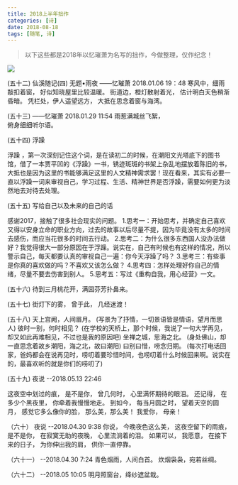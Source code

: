 ```yaml
---
title: 2018上半年拙作
categories: [诗]
date: 2018-08-18
tags: [随笔, 诗]
---
```

>以下这些都是2018年以忆璀萧为名写的拙作，今做整理，仅作纪念！

<!--more-->

![](https://user-gold-cdn.xitu.io/2018/8/20/1655788f51b6c516?w=3968&h=2976&f=jpeg&s=4681270)

(五十二)
仙溪随记(四)
无题•雨夜
——忆璀萧 2018.01.06 19：48
寒风中，细雨敲扣着窗，
好似知晓屋里比较温暖。
街道边，橙灯散射着光，
估计明白天色稍渐昏暗。
凭栏处，伊人遥望远方，
大抵在思念着窗与海湾。

(五十三)
——忆璀萧 2018.01.29  11:54
雨惹满城丝飞絮，             
俯身细细听尔语。

(五十四)
浮躁

浮躁 ，第一次深刻记住这个词，是在读初二的时候，在潮阳文光塔底下的图书馆，借了一本贾平凹的《浮躁》一书，锈迹斑斑的书架上杂乱地摆放着陈旧的书，大抵也是因为这里的书能够满足这里的人文精神需求罢！现在看来，其实有必要一直以浮躁一词来审视自己，学习过程、生活、精神世界是否浮躁，需要如何更为淡然地去对待去处理。

(五十五)
写给自己以及未来的自己的话

感谢2017，接触了很多社会现实的问题。
1.思考一：开始思考，并确定自己喜欢又得以安身立命的职业方向，过去的故事以后尽量不提，因为毕竟没有太多的时间去感伤，而应当花很多的时间去行动。
2.思考二：为什么很多东西国人没办法做好？我觉得很大一部分原因在于浮躁。说实在，自己有时候也有这样的情况，所以警示自己，每天都要认真的审视自己一遍：你今天浮躁了吗？
3.思考三：有些事是你真的喜欢做的吗？不喜欢又该怎么做？
4.思考四：怎样处理好你自己的情绪，尽量不要去伤害到别人。
5.思考五：写过《重构自我，用心经营》一文。

(五十六)
待到三月桃花开，满园芬芳扑鼻来。

(五十七)
街灯下的雾，
曾于此，
几经迷渡！

(五十八)
天上宫阙，人间眉月。
(写景为了抒情，一切景语皆是情语，望月而思人)
彼时一别，何时相见？
(在学校的天桥上，那个时候，我说了一句大学再见，却又如此再难相见，不过也是我的原因吧)
坐禅之城，思海之北。
(身处佛山，却一直思念着故乡潮阳，海之北，故曰潮阳)
曰别曰惜，唠念归期。
(每次打电话回家，爸妈都会在说再见时，唠叨着要珍惜时间，也唠叨着什么时候回来啊。说实在的，最喜欢听的就是你们的唠叨了)

(五十九)
夜说
--2018.05.13 22:46

这夜空中划过的痕，
是不是你，
曾几何时，
心里满怀期待的眼泪。
还记得，
在多少个黑夜里，
你牵着我慢慢地走。
到如今，
每当月圆之时，
望着天空的圆月，
感觉它多么像你的脸，
那么美，那么美！
我爱你，
母亲！

（六十）
夜说
--2018.04.30 9:38
你说，
今晚夜色这么美，
这夜空留下的雨痕，
是不是你，
在寂寞无助的夜晚，
心里流淌着的泪。
如果可以，
我愿意，
在接下来的日子，
为你伸出我的肩，
供你一直停靠。

（六十一）
--2018.04.30 7:24
青色烟雨，人间白首。
炊烟袅袅，宛若丝绸。

（六十二）
--2018.05 10:05
明月照窗台，绛纱遮盆栽。

